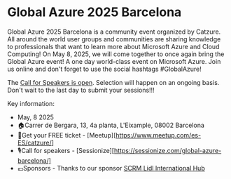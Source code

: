 # Global Azure 2025 Barcelona

Global Azure 2025 Barcelona is a community event organized by Catzure.
All around the world user groups and communities are sharing knowledge to professionals that want to learn more about Microsoft Azure and Cloud Computing!
On May 8, 2025, we will come together to once again bring the Global Azure event! A one day world-class event on Microsoft Azure. Join us online and don't forget to use the social hashtags #GlobalAzure!

The [Call for Speakers is open](https://sessionize.com/global-azure-barcelona/). Selection will happen on an ongoing basis. Don't wait to the last day to submit your sessions!!!

Key information:

- May, 8 2025
- 🏠Carrer de Bergara, 13, 4a planta, L'Eixample, 08002 Barcelona
- 🎫Get your FREE ticket - [Meetup][https://www.meetup.com/es-ES/catzure/]
- 🎙️Call for speakers - [Sessionize][https://sessionize.com/global-azure-barcelona/]
- 💶Sponsors - Thanks to our sponsor [SCRM Lidl International Hub](https://www.linkedin.com/company/scrmlidlinternationalhub)
